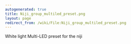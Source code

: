 ```yaml
---
autogenerated: true
title: Niji_group_multiled_preset.png
layout: page
redirect_from: /wiki/File:Niji_group_multiled_preset.png
---
```


White light Multi-LED preset for the niji
